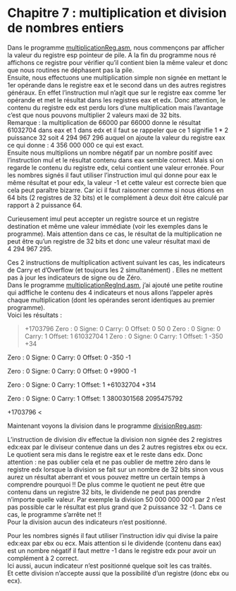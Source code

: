 # Chapitre 7 : multiplication et division de nombres entiers
Dans le programme [multiplicationReg.asm](https://github.com/vincentARM/AssemblyX86Windows32/blob/main/Chapitre007/multiplicationReg.asm), nous commençons par afficher la valeur du registre esp pointeur de pile. A la fin du programme nous ré affichons ce registre pour vérifier qu’il contient bien la même valeur et donc que nous routines ne déphasent pas la pile. <br>
Ensuite, nous effectuons une multiplication simple non signée en mettant le 1er opérande dans le registre eax et le second dans un des autres registres généraux. En effet l’instruction mul n’agit que sur le registre eax comme 1er opérande et met le résultat dans les registres eax et edx. Donc attention, le contenu du registre edx est perdu lors d’une multiplication mais l’avantage c’est que nous pouvons multiplier 2 valeurs maxi de 32 bits.<br>
Remarque : la multiplication de 66000 par 66000 donne le résultat 61032704 dans eax et 1 dans edx  et il faut se rappeler que ce 1 signifie 1 * 2 puissance 32 soit 4 294 967 296 auquel on ajoute la valeur du registre eax  ce qui donne : 4 356 000 000  ce qui est exact.<br>
Ensuite nous multiplions un nombre négatif par un nombre positif avec l’instruction mul et le résultat contenu dans eax semble correct. Mais si on regarde le contenu du registre edx, celui contient une valeur erronée. Pour les nombres signés il faut utiliser l’instruction imul qui donne pour eax le même résultat et pour edx, la valeur -1 et cette valeur est correcte bien que cela peut paraître bizarre. Car ici il faut raisonner comme si nous étions en 64 bits (2 registres de 32 bits) et le complément à deux doit être calculé par rapport à 2 puissance 64.<br>

Curieusement imul peut accepter un registre source et un registre destination et même une valeur immédiate (voir les exemples dans le programme). Mais attention dans ce cas, le résultat de la multiplication ne peut être qu’un registre de 32 bits et donc une valeur résultat maxi de  4 294 967 295. <br>

Ces 2 instructions de multiplication activent suivant les cas, les indicateurs de Carry et d’Overflow (et toujours les 2 simultanément) . Elles ne mettent pas à jour les indicateurs de signe ou de Zéro.<br>
Dans le programme [multiplicationRegInd.asm](https://github.com/vincentARM/AssemblyX86Windows32/blob/main/Chapitre007/multiplicationRegInd.asm), j’ai ajouté une petite routine qui adffiche le contenu des 4 indicateurs et nous allons l’appeler après chaque multiplication (dont les opérandes seront identiques au premier programme).<br>
Voici les résultats :
> +1703796
Zero : 0 Signe: 0 Carry: 0 Offset: 0
50
0
Zero : 0 Signe: 0 Carry: 1 Offset: 1
61032704
1
Zero : 0 Signe: 0 Carry: 1 Offset: 1
-350
+34

Zero : 0 Signe: 0 Carry: 0 Offset: 0
-350
-1

Zero : 0 Signe: 0 Carry: 0 Offset: 0
+9900
-1

Zero : 0 Signe: 0 Carry: 1 Offset: 1
+61032704
+314

Zero : 0 Signe: 0 Carry: 1 Offset: 1
3800301568
2095475792

+1703796 <

Maintenant voyons la division dans le programme [divisionReg.asm](https://github.com/vincentARM/AssemblyX86Windows32/blob/main/Chapitre007/divisionReg.asm):<br>

L’instruction de division div effectue la division non signée des 2 registres edx:eax par le diviseur contenue dans un des 2 autres registres ebx ou ecx. Le quotient sera mis dans le registre eax et le reste dans edx. Donc attention : ne pas oublier cela et ne pas oublier de mettre zéro dans le registre edx lorsque la division se fait sur un nombre de 32 bits sinon vous aurez un résultat aberrant et vous pouvez mettre un certain temps à comprendre pourquoi !! De plus comme le quotient ne peut être que contenu dans un registre 32 bits, le dividende ne peut pas prendre n’importe quelle valeur. Par exemple la division 50 000 000 000 par 2 n’est pas possible car le résultat est plus grand que 2 puissance 32 -1. Dans ce cas, le programme s’arrête net !!  <br>
Pour la division aucun des indicateurs n’est positionné.<br>


Pour les nombres signés il faut utiliser l’instruction idiv qui divise la paire edx:eax par ebx ou ecx.
Mais attention si le dividende (contenu dans eax) est un nombre négatif il faut mettre -1 dans le registre edx pour avoir un complément à 2 correct.<br>
Ici aussi, aucun indicateur n’est positionné quelque soit les cas traités.<br>
Et cette division n’accepte aussi que la possibilité d’un registre (donc ebx ou ecx).<br>
